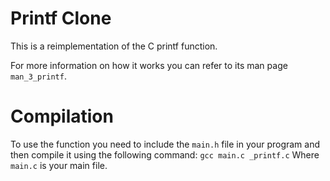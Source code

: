 # Printf Clone
This is a reimplementation of the C printf function.

For more information on how it works you can refer to its man page
`man_3_printf`.

# Compilation

To use the function you need to include the `main.h` file in your program and
then compile it using the following command:
`gcc main.c _printf.c`
Where `main.c` is your main file.


